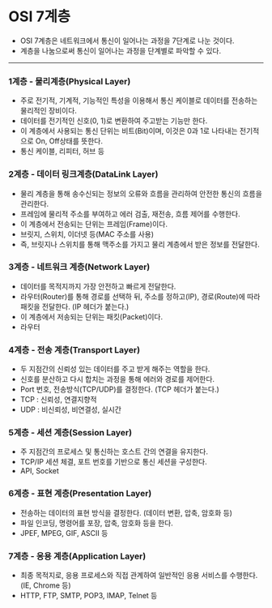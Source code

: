 # OSI 7계층
- OSI 7계층은 네트워크에서 통신이 일어나는 과정을 7단계로 나눈 것이다.
- 계층을 나눔으로써 통신이 일어나는 과정을 단계별로 파악할 수 있다.
***
### 1계층 - 물리계층(Physical Layer)
- 주로 전기적, 기계적, 기능적인 특성을 이용해서 통신 케이블로 데이터를 전송하는 물리적인 장비이다.
- 데이터를 전기적인 신호(0, 1)로 변환하여 주고받는 기능만 한다.
- 이 계층에서 사용되는 통신 단위는 비트(Bit)이며, 이것은 0과 1로 나타내는 전기적으로 On,  Off상태를 뜻한다.
- 통신 케이블, 리피터, 허브 등

### 2계층 - 데이터 링크계층(DataLink Layer)
- 물리 계층을 통해 송수신되는 정보의 오류와 흐름을 관리하여 안전한 통신의 흐름을 관리한다.
- 프레임에 물리적 주소를 부여하고 에러 검출, 재전송, 흐름 제어를 수행한다.
- 이 계층에서 전송되는 단위는 프레임(Frame)이다.
- 브릿지, 스위치, 이더넷 등(MAC 주소를 사용)
- 즉, 브릿지나 스위치를 통해 맥주소를 가지고 물리 계층에서 받은 정보를 전달한다.

### 3계층 - 네트워크 계층(Network Layer)
- 데이터를 목적지까지 가장 안전하고 빠르게 전달한다.
- 라우터(Router)를 통해 경로를 선택하 뒤, 주소를 정하고(IP), 경로(Route)에 따라 패킷을 전달한다. (IP 헤더가 붙는다.)
- 이 계층에서 저송되는 단위는 패킷(Packet)이다.
- 라우터

### 4계층 - 전송 계층(Transport Layer)
- 두 지점간의 신뢰성 있는 데이터를 주고 받게 해주는 역할을 한다.
- 신호를 분산하고 다시 합치는 과정을 통해 에러와 경로를 제어한다.
- Port 번호, 전송방식(TCP/UDP)를 결정한다. (TCP 헤더가 붙는다.)
- TCP : 신뢰성, 연결지향적
- UDP : 비신뢰성, 비연결성, 실시간

### 5계층 - 세션 계층(Session Layer)
- 주 지점간의 프로세스 및 통신하는 호스트 간의 연결을 유지한다.
- TCP/IP 세션 체결, 포트 번호를 기반으로 통신 세션을 구성한다.
- API, Socket

### 6계층 - 표현 계층(Presentation Layer)
- 전송하는 데이터의 표현 방식을 결정한다. (데이터 변환, 압축, 암호화 등)
- 파일 인코딩, 명령어를 포장, 압축, 암호화 등을 한다.
- JPEF, MPEG, GIF, ASCII 등

### 7계층 - 응용 계층(Application Layer)
- 최종 목적지로, 응용 프로세스와 직접 관계하여 일반적인 응용 서비스를 수행한다. (IE, Chrome 등)
- HTTP, FTP, SMTP, POP3, IMAP, Telnet 등
